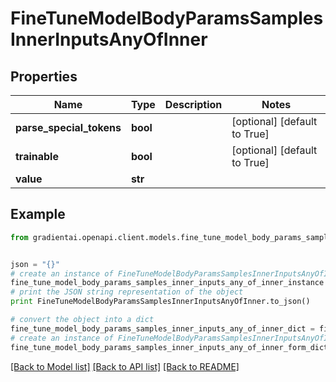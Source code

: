 # FineTuneModelBodyParamsSamplesInnerInputsAnyOfInner


## Properties
Name | Type | Description | Notes
------------ | ------------- | ------------- | -------------
**parse_special_tokens** | **bool** |  | [optional] [default to True]
**trainable** | **bool** |  | [optional] [default to True]
**value** | **str** |  | 

## Example

```python
from gradientai.openapi.client.models.fine_tune_model_body_params_samples_inner_inputs_any_of_inner import FineTuneModelBodyParamsSamplesInnerInputsAnyOfInner


json = "{}"
# create an instance of FineTuneModelBodyParamsSamplesInnerInputsAnyOfInner from a JSON string
fine_tune_model_body_params_samples_inner_inputs_any_of_inner_instance = FineTuneModelBodyParamsSamplesInnerInputsAnyOfInner.from_json(json)
# print the JSON string representation of the object
print FineTuneModelBodyParamsSamplesInnerInputsAnyOfInner.to_json()

# convert the object into a dict
fine_tune_model_body_params_samples_inner_inputs_any_of_inner_dict = fine_tune_model_body_params_samples_inner_inputs_any_of_inner_instance.to_dict()
# create an instance of FineTuneModelBodyParamsSamplesInnerInputsAnyOfInner from a dict
fine_tune_model_body_params_samples_inner_inputs_any_of_inner_form_dict = fine_tune_model_body_params_samples_inner_inputs_any_of_inner.from_dict(fine_tune_model_body_params_samples_inner_inputs_any_of_inner_dict)
```
[[Back to Model list]](../README.md#documentation-for-models) [[Back to API list]](../README.md#documentation-for-api-endpoints) [[Back to README]](../README.md)



